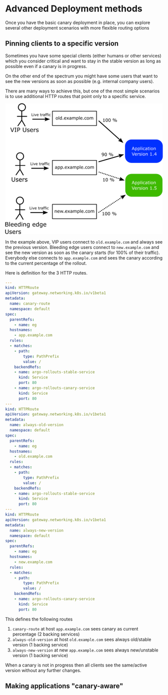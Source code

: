# Advanced Deployment methods

Once you have the basic canary deployment in place, you can explore
several other deployment scenarios with more flexible routing options

## Pinning clients to a specific version

Sometimes you have some special clients (either humans or other services) which you consider critical and want to stay in the stable version as long as possible even if a canary is in progress.

On the other end of the spectrum you might have some users that want to see the new versions as soon as possible (e.g. internal company users).

There are many ways to achieve this, but one of the most simple scenarios is to use additional HTTP routes that point only to a specific service.

![Version pinning](../images/advanced-deployments/pinning-versions.png)

In the example above, VIP users connect to `old.example.com` and always see the previous version. Bleeding edge users connect to `new.example.com` and see the new version as soon as the canary starts (for 100% of their traffic). Everybody else connects to `app.example.com` and sees the canary
according to the current percentage of the rollout.


Here is definition for the 3 HTTP routes.

```yaml
---
kind: HTTPRoute
apiVersion: gateway.networking.k8s.io/v1beta1
metadata:
  name: canary-route
  namespace: default
spec:
  parentRefs:
    - name: eg
  hostnames:
    - app.example.com  
  rules:
  - matches:
    - path:
        type: PathPrefix
        value: /
    backendRefs:
    - name: argo-rollouts-stable-service
      kind: Service
      port: 80
    - name: argo-rollouts-canary-service
      kind: Service
      port: 80
---
kind: HTTPRoute
apiVersion: gateway.networking.k8s.io/v1beta1
metadata:
  name: always-old-version
  namespace: default
spec:
  parentRefs:
    - name: eg
  hostnames:
    - old.example.com     
  rules:
  - matches:
    - path:
        type: PathPrefix
        value: /
    backendRefs:
    - name: argo-rollouts-stable-service
      kind: Service
      port: 80
---
kind: HTTPRoute
apiVersion: gateway.networking.k8s.io/v1beta1
metadata:
  name: always-new-version
  namespace: default
spec:
  parentRefs:
    - name: eg
  hostnames:
    - new.example.com     
  rules:
  - matches:
    - path:
        type: PathPrefix
        value: /  
    backendRefs:
    - name: argo-rollouts-canary-service
      kind: Service
      port: 80            
```      

This defines the following routes

1. `canary-route` at host `app.example.com` sees canary as current percentage (2 backing services)
1. `always-old-version` at host `old.example.com` sees always old/stable version (1 backing service)
1. `always-new-version` at new `app.example.com` sees always new/unstable version (1 backing service)

When a canary is not in progress then all clients see the same/active version without any further changes.

## Making applications "canary-aware"